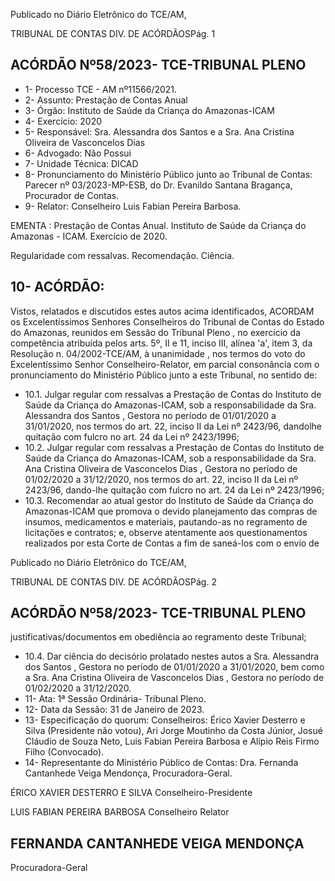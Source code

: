 Publicado  no  Diário  Eletrônico do TCE/AM,

TRIBUNAL DE CONTAS DIV. DE ACÓRDÃOSPág. 1

## ACÓRDÃO Nº58/2023- TCE-TRIBUNAL PLENO

- 1- Processo TCE - AM nº11566/2021.
- 2- Assunto: Prestação de Contas Anual
- 3- Órgão: Instituto de Saúde da Criança do Amazonas-ICAM
- 4- Exercício: 2020
- 5- Responsável: Sra. Alessandra  dos  Santos  e  a  Sra. Ana  Cristina Oliveira de Vasconcelos Dias
- 6- Advogado: Não Possui
- 7- Unidade Técnica: DICAD
- 8- Pronunciamento  do  Ministério  Público  junto  ao  Tribunal  de  Contas: Parecer  nº 03/2023-MP-ESB, do Dr. Evanildo Santana Bragança, Procurador de Contas.
- 9- Relator: Conselheiro Luis Fabian Pereira Barbosa.

EMENTA :  Prestação  de  Contas  Anual.  Instituto  de Saúde da Criança do Amazonas - ICAM. Exercício de 2020.

Regularidade com ressalvas. Recomendação. Ciência.

## 10-  ACÓRDÃO:

Vistos, relatados e discutidos estes autos acima identificados, ACORDAM os Excelentíssimos Senhores Conselheiros do Tribunal de Contas do Estado do Amazonas, reunidos em Sessão do Tribunal Pleno , no exercício da competência atribuída pelos arts. 5º, II e 11, inciso III, alínea 'a', item 3, da Resolução n. 04/2002-TCE/AM, à unanimidade , nos termos do voto do Excelentíssimo Senhor Conselheiro-Relator, em  parcial consonância com  o  pronunciamento  do  Ministério  Público  junto  a  este  Tribunal,  no sentido de:

- 10.1. Julgar regular com ressalvas a  Prestação de Contas do Instituto de Saúde da Criança do Amazonas-ICAM, sob a responsabilidade da Sra. Alessandra dos Santos , Gestora no período de 01/01/2020 a 31/01/2020, nos termos do art. 22, inciso II da Lei nº 2423/96, dandolhe quitação com fulcro no art. 24 da Lei nº 2423/1996;
- 10.2. Julgar regular com ressalvas a  Prestação de Contas do Instituto de Saúde da Criança do Amazonas-ICAM, sob a responsabilidade da Sra. Ana Cristina  Oliveira  de  Vasconcelos  Dias , Gestora  no  período  de 01/02/2020  a  31/12/2020,  nos  termos  do  art.  22,  inciso  II  da  Lei  nº 2423/96, dando-lhe quitação com fulcro no art. 24 da Lei nº 2423/1996;
- 10.3. Recomendar ao atual  gestor  do Instituto  de  Saúde  da  Criança  do Amazonas-ICAM que promova o devido planejamento das compras de insumos,  medicamentos  e  materiais,  pautando-as  no  regramento  de licitações  e  contratos;  e,  observe  atentamente  aos  questionamentos realizados por esta Corte de Contas a fim de saneá-los com o envio de

Publicado  no  Diário  Eletrônico do TCE/AM,

TRIBUNAL DE CONTAS DIV. DE ACÓRDÃOSPág. 2

## ACÓRDÃO Nº58/2023- TCE-TRIBUNAL PLENO

justificativas/documentos em obediência ao regramento deste Tribunal;

- 10.4. Dar  ciência do  decisório  prolatado  nestes  autos  a Sra. Alessandra dos  Santos , Gestora  no  período  de  01/01/2020  a  31/01/2020,  bem como a Sra. Ana Cristina Oliveira de Vasconcelos Dias , Gestora no período de 01/02/2020 a 31/12/2020.
- 11-  Ata: 1ª Sessão Ordinária- Tribunal Pleno.
- 12-  Data da Sessão: 31 de Janeiro de 2023.
- 13-  Especificação do quorum: Conselheiros: Érico Xavier Desterro e Silva (Presidente não votou), Ari Jorge Moutinho da Costa Júnior, Josué Cláudio de Souza  Neto, Luis Fabian Pereira Barbosa e Alípio Reis Firmo Filho (Convocado).
- 14-  Representante do Ministério Público de Contas: Dra. Fernanda Cantanhede Veiga Mendonça, Procuradora-Geral.

ÉRICO XAVIER DESTERRO E SILVA Conselheiro-Presidente

LUIS FABIAN PEREIRA BARBOSA Conselheiro Relator

## FERNANDA CANTANHEDE VEIGA MENDONÇA

Procuradora-Geral